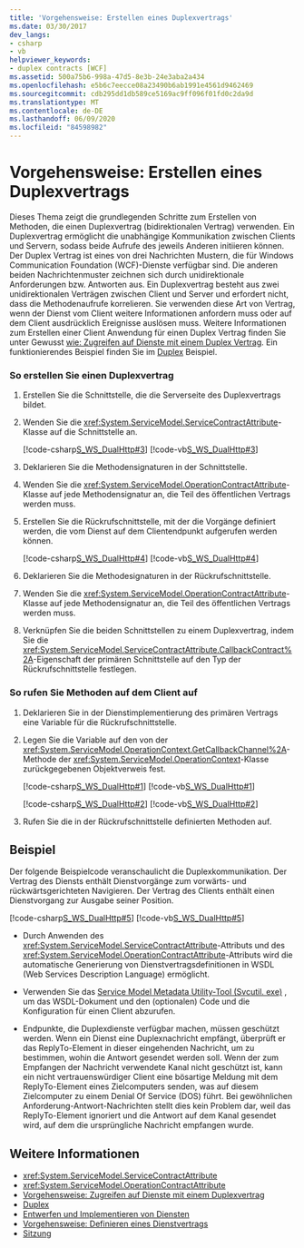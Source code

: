 ```yaml
---
title: 'Vorgehensweise: Erstellen eines Duplexvertrags'
ms.date: 03/30/2017
dev_langs:
- csharp
- vb
helpviewer_keywords:
- duplex contracts [WCF]
ms.assetid: 500a75b6-998a-47d5-8e3b-24e3aba2a434
ms.openlocfilehash: e5b6c7eecce08a23490b6ab1991e4561d9462469
ms.sourcegitcommit: cdb295dd1db589ce5169ac9ff096f01fd0c2da9d
ms.translationtype: MT
ms.contentlocale: de-DE
ms.lasthandoff: 06/09/2020
ms.locfileid: "84598982"
---
```

# <a name="how-to-create-a-duplex-contract"></a>Vorgehensweise: Erstellen eines Duplexvertrags
Dieses Thema zeigt die grundlegenden Schritte zum Erstellen von Methoden, die einen Duplexvertrag (bidirektionalen Vertrag) verwenden. Ein Duplexvertrag ermöglicht die unabhängige Kommunikation zwischen Clients und Servern, sodass beide Aufrufe des jeweils Anderen initiieren können. Der Duplex Vertrag ist eines von drei Nachrichten Mustern, die für Windows Communication Foundation (WCF)-Dienste verfügbar sind. Die anderen beiden Nachrichtenmuster zeichnen sich durch unidirektionale Anforderungen bzw. Antworten aus. Ein Duplexvertrag besteht aus zwei unidirektionalen Verträgen zwischen Client und Server und erfordert nicht, dass die Methodenaufrufe korrelieren. Sie verwenden diese Art von Vertrag, wenn der Dienst vom Client weitere Informationen anfordern muss oder auf dem Client ausdrücklich Ereignisse auslösen muss. Weitere Informationen zum Erstellen einer Client Anwendung für einen Duplex Vertrag finden Sie unter Gewusst [wie: Zugreifen auf Dienste mit einem Duplex Vertrag](how-to-access-services-with-a-duplex-contract.md). Ein funktionierendes Beispiel finden Sie im [Duplex](../samples/duplex.md) Beispiel.  
  
### <a name="to-create-a-duplex-contract"></a>So erstellen Sie einen Duplexvertrag  
  
1. Erstellen Sie die Schnittstelle, die die Serverseite des Duplexvertrags bildet.  
  
2. Wenden Sie die <xref:System.ServiceModel.ServiceContractAttribute>-Klasse auf die Schnittstelle an.  
  
     [!code-csharp[S_WS_DualHttp#3](../../../../samples/snippets/csharp/VS_Snippets_CFX/s_ws_dualhttp/cs/service.cs#3)]
     [!code-vb[S_WS_DualHttp#3](../../../../samples/snippets/visualbasic/VS_Snippets_CFX/s_ws_dualhttp/vb/service.vb#3)]  
  
3. Deklarieren Sie die Methodensignaturen in der Schnittstelle.  
  
4. Wenden Sie die <xref:System.ServiceModel.OperationContractAttribute>-Klasse auf jede Methodensignatur an, die Teil des öffentlichen Vertrags werden muss.  
  
5. Erstellen Sie die Rückrufschnittstelle, mit der die Vorgänge definiert werden, die vom Dienst auf dem Clientendpunkt aufgerufen werden können.  
  
     [!code-csharp[S_WS_DualHttp#4](../../../../samples/snippets/csharp/VS_Snippets_CFX/s_ws_dualhttp/cs/service.cs#4)]
     [!code-vb[S_WS_DualHttp#4](../../../../samples/snippets/visualbasic/VS_Snippets_CFX/s_ws_dualhttp/vb/service.vb#4)]  
  
6. Deklarieren Sie die Methodesignaturen in der Rückrufschnittstelle.  
  
7. Wenden Sie die <xref:System.ServiceModel.OperationContractAttribute>-Klasse auf jede Methodensignatur an, die Teil des öffentlichen Vertrags werden muss.  
  
8. Verknüpfen Sie die beiden Schnittstellen zu einem Duplexvertrag, indem Sie die <xref:System.ServiceModel.ServiceContractAttribute.CallbackContract%2A>-Eigenschaft der primären Schnittstelle auf den Typ der Rückrufschnittstelle festlegen.  
  
### <a name="to-call-methods-on-the-client"></a>So rufen Sie Methoden auf dem Client auf  
  
1. Deklarieren Sie in der Dienstimplementierung des primären Vertrags eine Variable für die Rückrufschnittstelle.  
  
2. Legen Sie die Variable auf den von der <xref:System.ServiceModel.OperationContext.GetCallbackChannel%2A>-Methode der <xref:System.ServiceModel.OperationContext>-Klasse zurückgegebenen Objektverweis fest.  
  
     [!code-csharp[S_WS_DualHttp#1](../../../../samples/snippets/csharp/VS_Snippets_CFX/s_ws_dualhttp/cs/service.cs#1)]
     [!code-vb[S_WS_DualHttp#1](../../../../samples/snippets/visualbasic/VS_Snippets_CFX/s_ws_dualhttp/vb/service.vb#1)]  
  
     [!code-csharp[S_WS_DualHttp#2](../../../../samples/snippets/csharp/VS_Snippets_CFX/s_ws_dualhttp/cs/service.cs#2)]
     [!code-vb[S_WS_DualHttp#2](../../../../samples/snippets/visualbasic/VS_Snippets_CFX/s_ws_dualhttp/vb/service.vb#2)]  
  
3. Rufen Sie die in der Rückrufschnittstelle definierten Methoden auf.  
  
## <a name="example"></a>Beispiel  
 Der folgende Beispielcode veranschaulicht die Duplexkommunikation. Der Vertrag des Diensts enthält Dienstvorgänge zum vorwärts- und rückwärtsgerichteten Navigieren. Der Vertrag des Clients enthält einen Dienstvorgang zur Ausgabe seiner Position.  
  
 [!code-csharp[S_WS_DualHttp#5](../../../../samples/snippets/csharp/VS_Snippets_CFX/s_ws_dualhttp/cs/service.cs#5)]
 [!code-vb[S_WS_DualHttp#5](../../../../samples/snippets/visualbasic/VS_Snippets_CFX/s_ws_dualhttp/vb/service.vb#5)]  
  
- Durch Anwenden des <xref:System.ServiceModel.ServiceContractAttribute>-Attributs und des <xref:System.ServiceModel.OperationContractAttribute>-Attributs wird die automatische Generierung von Dienstvertragsdefinitionen in WSDL (Web Services Description Language) ermöglicht.  
  
- Verwenden Sie das [Service Model Metadata Utility-Tool (Svcutil. exe)](../servicemodel-metadata-utility-tool-svcutil-exe.md) , um das WSDL-Dokument und den (optionalen) Code und die Konfiguration für einen Client abzurufen.  
  
- Endpunkte, die Duplexdienste verfügbar machen, müssen geschützt werden. Wenn ein Dienst eine Duplexnachricht empfängt, überprüft er das ReplyTo-Element in dieser eingehenden Nachricht, um zu bestimmen, wohin die Antwort gesendet werden soll. Wenn der zum Empfangen der Nachricht verwendete Kanal nicht geschützt ist, kann ein nicht vertrauenswürdiger Client eine bösartige Meldung mit dem ReplyTo-Element eines Zielcomputers senden, was auf diesem Zielcomputer zu einem Denial Of Service (DOS) führt. Bei gewöhnlichen Anforderung-Antwort-Nachrichten stellt dies kein Problem dar, weil das ReplyTo-Element ignoriert und die Antwort auf dem Kanal gesendet wird, auf dem die ursprüngliche Nachricht empfangen wurde.  
  
## <a name="see-also"></a>Weitere Informationen

- <xref:System.ServiceModel.ServiceContractAttribute>
- <xref:System.ServiceModel.OperationContractAttribute>
- [Vorgehensweise: Zugreifen auf Dienste mit einem Duplexvertrag](how-to-access-services-with-a-duplex-contract.md)
- [Duplex](../samples/duplex.md)
- [Entwerfen und Implementieren von Diensten](../designing-and-implementing-services.md)
- [Vorgehensweise: Definieren eines Dienstvertrags](../how-to-define-a-wcf-service-contract.md)
- [Sitzung](../samples/session.md)
